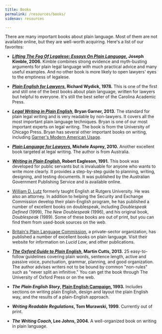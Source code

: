 ```yaml
---
title: Books
permalink: /resources/books/
sidenav: resources

---
```


There are many important books about plain language. Most of them are not available online, but they are well-worth acquiring. Here's a list of our favorites:

- **_[Lifting The Fog Of Legalese: Essays On Plain Language](http://www.cap-press.com/books/isbn/9781594602122/Lifting-the-Fog-of-Legalese)_, Joseph Kimble, 2006.** Kimble combines strong evidence and myth-busting arguments for plain legal language with much practical advice and many useful examples. And no other book is more likely to open lawyers' eyes to the emptiness of legalese.

- **_[Plain English for Lawyers](http://scholarship.law.berkeley.edu/cgi/viewcontent.cgi?article=2362&context=californialawreview)_, Richard Wydick, 1978.** This is one of the first and still one of the best books about plain language, written for lawyers but helpful to everyone. It's still the best seller of the Carolina Academic Press.

- **_[Legal Writing in Plain English](http://press.uchicago.edu/ucp/books/book/chicago/L/bo15506966.html)_, Bryan Garner, 2013.** The standard for plain legal writing and is very readable by non-lawyers. It covers all the most important plain language techniques. Bryan is one of our most important experts on legal writing. The book is from the University of Chicago Press. Bryan has several other important books on writing, including [Garner's Modern American Usage](https://global.oup.com/academic/product/garners-modern-english-usage-9780190491482?cc=us&lang=en&).

- **_[Plain Language for Lawyers](http://www.federationpress.com.au/bookstore/book.asp?isbn=9781862877757)_, Michele Asprey, 2010.** Another excellent book targeted at legal writing. The author is from Australia.

- **_[Writing in Plain English](https://ninglun.files.wordpress.com/2007/11/writinginplainenglish.pdf)_, Robert Eagleson, 1991.** This book was developed for public servants but is invaluable for anyone who wants to write more clearly. It provides a step-by-step guide to planning, writing, designing, and testing documents. It was published by the Australian Government Publishing Service and is available online.

- [William D. Lutz](https://en.wikipedia.org/wiki/William_D._Lutz) formerly taught English at Rutgers University. He was also an attorney. In addition to helping the Security and Exchange Commission develop their plain-English program, he has published a number of excellent books on doublespeak, including _Doublespeak Defined_ (1999), _The New Doublespeak_ (1996), and his original book, _Doublespeak_ (1989). Some of these books are out of print, but you can find them from used-book sources on the web.

- [Britain's Plain Language Commission](https://www.clearest.co.uk/books), a private-sector organization, has published a number of excellent books on plain language. Visit their website for information on _Lucid Law_, and other publications.

- **_[The Oxford Guide to Plain English](https://global.oup.com/academic/product/oxford-guide-to-plain-english-9780199669172?cc=us&lang=en&)_, Martin Cutts, 2013.** 25 easy-to-follow guidelines covering plain words, sentence length, active and passive voice, punctuation, grammar, planning, and good organization. The author advises writers not to be bound by common "non-rules" such as "never split an infinitive." You can get the book through The University of Oxford Press or on the web.

- **_The Plain English Story_, [Plain English Campaign](http://www.plainenglish.co.uk/), 1993.** Includes sections on writing plain English, design and layout the plain English way, and the results of a plain-English approach.

- **_Writing Readable Regulations_, Tom Murawski, 1999.** Currently out of print.

- **_The Writing Coach_, Lee Johns, 2004.** A well-organized book on writing in plain language.
